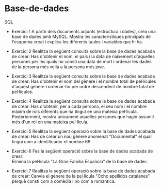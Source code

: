 # Base-de-dades
SQL

- Exercici 1
A partir dels documents adjunts (estructura i dades), crea una base de dades amb MySQL. Mostra les característiques principals de l'esquema creat i explica les diferents taules i variables que hi ha.

- Exercici 2
Realitza la següent consulta sobre la base de dades acabada de crear: 
Has d'obtenir el nom, el país i la data de naixement d'aquelles persones per les quals no consti una data de mort i ordenar les dades de la persona més vella a la persona més jove.

- Exercici 3
Realitza la següent consulta sobre la base de dades acabada de crear: 
Has d'obtenir el nom del gènere i el nombre total de pel·lícules d'aquest gènere i ordenar-ho per ordre descendent de nombre total de pel·lícules.  

- Exercici 4
Realitza la següent consulta sobre la base de dades acabada de crear: 
Has d'obtenir, per a cada persona, el seu nom i el nombre màxim de rols diferents que ha tingut en una mateixa pel·lícula. 
Posteriorment, mostra únicament aquelles persones que hagin assumit més d'un rol en una mateixa pel·lícula.

- Exercici 5
Realitza la següent operació sobre la base de dades acabada de crear: 
Has de crear un nou gènere anomenat "Documental" el qual tingui com a identificador el nombre 69.

- Exercici 6
Fes la següent operació sobre la base de dades acabada de crear:  
Elimina la pel·lícula "La Gran Familia Española" de la base de dades.

- Exercici 7
Realitza la següent operació sobre la base de dades acabada de crear: 
Canvia el gènere de la pel·lícula "Ocho apellidos catalanes" perquè consti com a comèdia i no com a romàntica.
